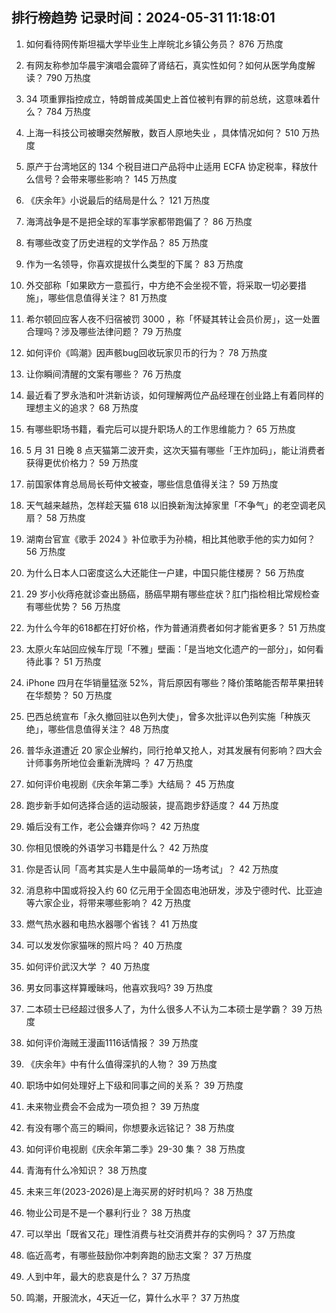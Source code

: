 
## 排行榜趋势 记录时间：2024-05-31 11:18:01
  
  1. 如何看待网传斯坦福大学毕业生上岸皖北乡镇公务员？ 876 万热度
    
  2. 有网友称参加华晨宇演唱会震碎了肾结石，真实性如何？如何从医学角度解读？ 790 万热度
    
  3. 34 项重罪指控成立，特朗普成美国史上首位被判有罪的前总统，这意味着什么？ 784 万热度
    
  4. 上海一科技公司被曝突然解散，数百人原地失业 ，具体情况如何？ 510 万热度
    
  5. 原产于台湾地区的 134 个税目进口产品将中止适用 ECFA 协定税率，释放什么信号？会带来哪些影响？ 145 万热度
    
  6. 《庆余年》小说最后的结局是什么？ 121 万热度
    
  7. 海湾战争是不是把全球的军事学家都带跑偏了？ 86 万热度
    
  8. 有哪些改变了历史进程的文学作品？ 85 万热度
    
  9. 作为一名领导，你喜欢提拔什么类型的下属？ 83 万热度
    
  10. 外交部称「如果欧方一意孤行，中方绝不会坐视不管，将采取一切必要措施」，哪些信息值得关注？ 81 万热度
    
  11. 希尔顿回应客人夜不归宿被罚 3000 ，称「怀疑其转让会员价房」，这一处置合理吗？涉及哪些法律问题？ 79 万热度
    
  12. 如何评价《鸣潮》因声骸bug回收玩家贝币的行为？ 78 万热度
    
  13. 让你瞬间清醒的文案有哪些？ 76 万热度
    
  14. 最近看了罗永浩和叶洪新访谈，如何理解两位产品经理在创业路上有着同样的理想主义的追求？ 68 万热度
    
  15. 有哪些职场书籍，看完后可以提升职场人的工作思维能力？ 65 万热度
    
  16. 5 月 31 日晚 8 点天猫第二波开卖，这次天猫有哪些「王炸加码」，能让消费者获得更优价格力？ 59 万热度
    
  17. 前国家体育总局局长苟仲文被查，哪些信息值得关注？ 59 万热度
    
  18. 天气越来越热，怎样趁天猫 618 以旧换新淘汰掉家里「不争气」的老空调老风扇？ 58 万热度
    
  19. 湖南台官宣《歌手 2024 》补位歌手为孙楠，相比其他歌手他的实力如何？ 56 万热度
    
  20. 为什么日本人口密度这么大还能住一户建，中国只能住楼房？ 56 万热度
    
  21. 29 岁小伙痔疮就诊查出肠癌，肠癌早期有哪些症状？肛门指检相比常规检查有哪些优势？ 56 万热度
    
  22. 为什么今年的618都在打好价格，作为普通消费者如何才能省更多？ 51 万热度
    
  23. 太原火车站回应候车厅现「不雅」壁画：「是当地文化遗产的一部分」，如何看待此事？ 51 万热度
    
  24. iPhone 四月在华销量猛涨 52%，背后原因有哪些？降价策略能否帮苹果扭转在华颓势？ 50 万热度
    
  25. 巴西总统宣布「永久撤回驻以色列大使」，曾多次批评以色列实施「种族灭绝」，哪些信息值得关注？ 48 万热度
    
  26. 普华永道遭近 20 家企业解约，同行抢单又抢人，对其发展有何影响？四大会计师事务所地位会重新洗牌吗 ？ 47 万热度
    
  27. 如何评价电视剧《庆余年第二季》大结局？ 45 万热度
    
  28. 跑步新手如何选择合适的运动服装，提高跑步舒适度？ 44 万热度
    
  29. 婚后没有工作，老公会嫌弃你吗？ 42 万热度
    
  30. 你相见恨晚的外语学习书籍是什么？ 42 万热度
    
  31. 你是否认同「高考其实是人生中最简单的一场考试」？ 42 万热度
    
  32. 消息称中国或将投入约 60 亿元用于全固态电池研发，涉及宁德时代、比亚迪等六家企业，将带来哪些影响？ 42 万热度
    
  33. 燃气热水器和电热水器哪个省钱？ 41 万热度
    
  34. 可以发发你家猫咪的照片吗？ 40 万热度
    
  35. 如何评价武汉大学 ？ 40 万热度
    
  36. 男女同事这样算暧昧吗，他喜欢我吗? 39 万热度
    
  37. 二本硕士已经超过很多人了，为什么很多人不认为二本硕士是学霸？ 39 万热度
    
  38. 如何评价海贼王漫画1116话情报？ 39 万热度
    
  39. 《庆余年》中有什么值得深扒的人物？ 39 万热度
    
  40. 职场中如何处理好上下级和同事之间的关系？ 39 万热度
    
  41. 未来物业费会不会成为一项负担？ 39 万热度
    
  42. 有没有哪个高三的瞬间，你想要永远铭记？ 38 万热度
    
  43. 如何评价电视剧《庆余年第二季》29-30 集？ 38 万热度
    
  44. 青海有什么冷知识？ 38 万热度
    
  45. 未来三年(2023-2026)是上海买房的好时机吗？ 38 万热度
    
  46. 物业公司是不是一个暴利行业？ 38 万热度
    
  47. 可以举出「既省又花」理性消费与社交消费并存的实例吗？ 37 万热度
    
  48. 临近高考，有哪些鼓励你冲刺奔跑的励志文案？ 37 万热度
    
  49. 人到中年，最大的悲哀是什么？ 37 万热度
    
  50. 鸣潮，开服流水，4天近一亿，算什么水平？ 37 万热度
    